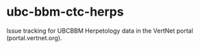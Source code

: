 ubc-bbm-ctc-herps
=================

Issue tracking for UBCBBM Herpetology data in the VertNet portal (portal.vertnet.org).
